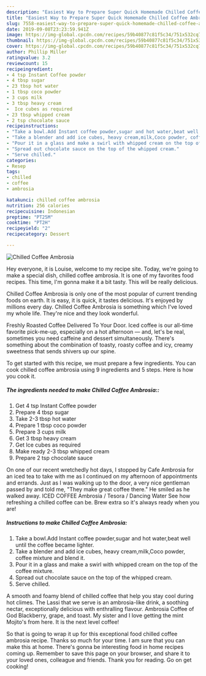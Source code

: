 ```yaml
---
description: "Easiest Way to Prepare Super Quick Homemade Chilled Coffee Ambrosia"
title: "Easiest Way to Prepare Super Quick Homemade Chilled Coffee Ambrosia"
slug: 7558-easiest-way-to-prepare-super-quick-homemade-chilled-coffee-ambrosia
date: 2019-09-08T23:23:59.941Z
image: https://img-global.cpcdn.com/recipes/59b40877c81f5c34/751x532cq70/chilled-coffee-ambrosia-recipe-main-photo.jpg
thumbnail: https://img-global.cpcdn.com/recipes/59b40877c81f5c34/751x532cq70/chilled-coffee-ambrosia-recipe-main-photo.jpg
cover: https://img-global.cpcdn.com/recipes/59b40877c81f5c34/751x532cq70/chilled-coffee-ambrosia-recipe-main-photo.jpg
author: Phillip Miller
ratingvalue: 3.2
reviewcount: 15
recipeingredient:
- 4 tsp Instant Coffee powder
- 4 tbsp sugar
- 23 tbsp hot water
- 1 tbsp coco powder
- 3 cups milk
- 3 tbsp heavy cream
-  Ice cubes as required
- 23 tbsp whipped cream
- 2 tsp chocolate sauce
recipeinstructions:
- "Take a bowl.Add Instant coffee powder,sugar and hot water,beat well until the coffee became lighter."
- "Take a blender and add ice cubes, heavy cream,milk,Coco powder, coffee mixture and blend it."
- "Pour it in a glass and make a swirl with whipped cream on the top of the coffee mixture."
- "Spread out chocolate sauce on the top of the whipped cream."
- "Serve chilled."
categories:
- Resep
tags:
- chilled
- coffee
- ambrosia

katakunci: chilled coffee ambrosia
nutrition: 256 calories
recipecuisine: Indonesian
preptime: "PT25M"
cooktime: "PT2H"
recipeyield: "2"
recipecategory: Dessert

---
```



![Chilled Coffee Ambrosia](https://img-global.cpcdn.com/recipes/59b40877c81f5c34/751x532cq70/chilled-coffee-ambrosia-recipe-main-photo.jpg)

Hey everyone, it is Louise, welcome to my recipe site. Today, we're going to make a special dish, chilled coffee ambrosia. It is one of my favorites food recipes. This time, I'm gonna make it a bit tasty. This will be really delicious.

Chilled Coffee Ambrosia is only one of the most popular of current trending foods on earth. It is easy, it is quick, it tastes delicious. It's enjoyed by millions every day. Chilled Coffee Ambrosia is something which I've loved my whole life. They're nice and they look wonderful.

Freshly Roasted Coffee Delivered To Your Door. Iced coffee is our all-time favorite pick-me-up, especially on a hot afternoon — and, let&#39;s be real, sometimes you need caffeine and dessert simultaneously. There&#39;s something about the combination of toasty, roasty coffee and icy, creamy sweetness that sends shivers up our spine.


To get started with this recipe, we must prepare a few ingredients. You can cook chilled coffee ambrosia using 9 ingredients and 5 steps. Here is how you cook it.

##### The ingredients needed to make Chilled Coffee Ambrosia::

1. Get 4 tsp Instant Coffee powder
1. Prepare 4 tbsp sugar
1. Take 2-3 tbsp hot water
1. Prepare 1 tbsp coco powder
1. Prepare 3 cups milk
1. Get 3 tbsp heavy cream
1. Get  Ice cubes as required
1. Make ready 2-3 tbsp whipped cream
1. Prepare 2 tsp chocolate sauce


On one of our recent wretchedly hot days, I stopped by Cafe Ambrosia for an iced tea to take with me as I continued on my afternoon of appointments and errands. Just as I was walking up to the door, a very nice gentleman passed by and told me, &#34;They make great coffee there.&#34; He smiled as he walked away. ICED COFFEE Ambrosia / Tesora / Dancing Water See how refreshing a chilled coffee can be. Brew extra so it&#39;s always ready when you are! 

##### Instructions to make Chilled Coffee Ambrosia:

1. Take a bowl.Add Instant coffee powder,sugar and hot water,beat well until the coffee became lighter.
1. Take a blender and add ice cubes, heavy cream,milk,Coco powder, coffee mixture and blend it.
1. Pour it in a glass and make a swirl with whipped cream on the top of the coffee mixture.
1. Spread out chocolate sauce on the top of the whipped cream.
1. Serve chilled.


A smooth and foamy blend of chilled coffee that help you stay cool during hot climes. The Lassi that we serve is an ambrosia-like drink, a soothing nectar, exceptionally delicious with enthralling flavour. Ambrosia Coffee of God Blackberry, grape, and toast. My sister and I love getting the mint Mojito&#39;s from here. It is the next level coffee! 

So that is going to wrap it up for this exceptional food chilled coffee ambrosia recipe. Thanks so much for your time. I am sure that you can make this at home. There's gonna be interesting food in home recipes coming up. Remember to save this page on your browser, and share it to your loved ones, colleague and friends. Thank you for reading. Go on get cooking!
